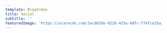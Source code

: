 ```yaml
---
template: BlogIndex
title: Social
subtitle: ''
featuredImage: 'https://ucarecdn.com/1ec903de-9220-425a-9dfc-f74fce25a1bf/'
---
```


